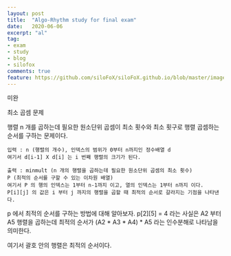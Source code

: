 ```yaml
---
layout: post
title:  "Algo-Rhythm study for final exam"
date:   2020-06-06
excerpt: "al"
tag:
- exam
- study
- blog
- silofox
comments: true
feature: https://github.com/siloFoX/siloFoX.github.io/blob/master/images/algo-rhythm/algo-rhythm-feature.jpg?raw=true
---
```


미완

최소 곱셈 문제

행렬 n 개를 곱하는데 필요한 원소단위 곱셈이 최소 횟수와 최소 횟구로 행렬 곱셈하는 순서를 구하는 문제이다.

```
입력 : n (행렬의 개수), 인덱스의 범위가 0부터 n까지인 정수배열 d
여기서 d[i-1] X d[i] 는 i 번째 행렬의 크기가 된다.

출력 : minmult (n 개의 행렬을 곱하는데 필요한 원소단위 곱셈의 최소 횟수) 
P (최적의 순서를 구할 수 있는 이차원 배열) 
여기서 P 의 행의 인덱스는 1부터 n-1까지 이고, 열의 인덱스는 1부터 n까지 이다. 
P[i][j] 의 값은 i 부터 j 까지의 행렬을 곱할 때 최적의 순서로 갈라지는 기점을 나타낸다.
```

p 에서 최적의 순서를 구하는 방법에 대해 알아보자.
p[2][5] = 4 라는 사실은 A2 부터 A5 행렬을 곱하는데 최적의 순서가
(A2 * A3 * A4) * A5
라는 인수분해로 나타남을 의미한다.

여기서 괄호 안의 행렬은 최적의 순서이다.    